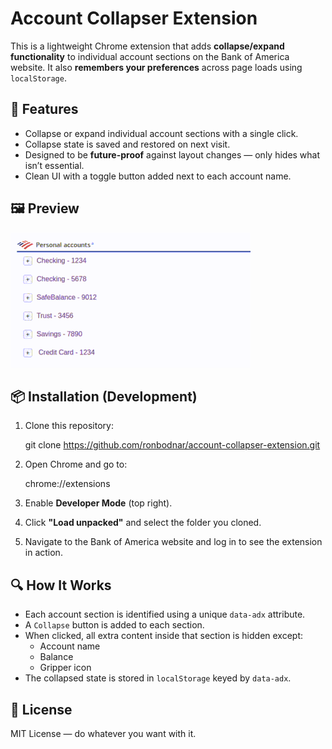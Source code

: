 # Account Collapser Extension

This is a lightweight Chrome extension that adds **collapse/expand functionality** to individual account sections on the Bank of America website. It also **remembers your preferences** across page loads using `localStorage`.

## 🔧 Features

- Collapse or expand individual account sections with a single click.
- Collapse state is saved and restored on next visit.
- Designed to be **future-proof** against layout changes — only hides what isn’t essential.
- Clean UI with a toggle button added next to each account name.

## 🖼️ Preview

![Account Collapsing Animation](assets/collapse.gif)

## 📦 Installation (Development)

1. Clone this repository:

   git clone https://github.com/ronbodnar/account-collapser-extension.git

2. Open Chrome and go to:

   chrome://extensions

3. Enable **Developer Mode** (top right).

4. Click **"Load unpacked"** and select the folder you cloned.

5. Navigate to the Bank of America website and log in to see the extension in action.

## 🔍 How It Works

- Each account section is identified using a unique `data-adx` attribute.
- A `Collapse` button is added to each section.
- When clicked, all extra content inside that section is hidden except:
  - Account name
  - Balance
  - Gripper icon
- The collapsed state is stored in `localStorage` keyed by `data-adx`.

## 📄 License

MIT License — do whatever you want with it.
